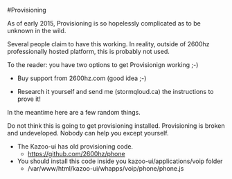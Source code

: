 #Provisioning

As of early 2015, Provisioning is so hopelessly complicated as to be unknown in the wild.

Several people claim to have this working.  In reality, outside of 2600hz professionally hosted platform, this is probably not used.

To the reader: you have two options to get Provisionign working ;-)  

* Buy support from 2600hz.com (good idea ;-)

* Research it yourself and send me (stormqloud.ca) the instructions to prove it!

In the meantime here are a few random things.

Do not think this is going to get provisioning installed.  Provisioning is broken and undeveloped.  Nobody can help you except yourself.

* The Kazoo-ui has old provisioning code. 
  * https://github.com/2600hz/phone
* You should install this code inside you kazoo-ui/applications/voip folder
  * /var/www/html/kazoo-ui/whapps/voip/phone/phone.js
 
